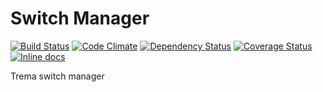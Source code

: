Switch Manager
==============

[![Build Status](http://img.shields.io/travis/trema/switch_manager/develop.svg)][travis]
[![Code Climate](http://img.shields.io/codeclimate/github/trema/switch_manager.svg)][codeclimate]
[![Dependency Status](http://img.shields.io/gemnasium/trema/switch_manager.svg)][gemnasium]
[![Coverage Status](http://img.shields.io/coveralls/trema/switch_manager.svg)][coveralls]
[![Inline docs](http://inch-pages.github.io/github/trema/switch_manager.png)][inlinedocs]

[travis]: http://travis-ci.org/trema/switch_manager
[codeclimate]: https://codeclimate.com/github/trema/switch_manager
[gemnasium]: https://gemnasium.com/trema/switch_manager
[coveralls]: https://coveralls.io/r/trema/switch_manager
[inlinedocs]:http://inch-pages.github.io/github/trema/switch_manager

Trema switch manager
